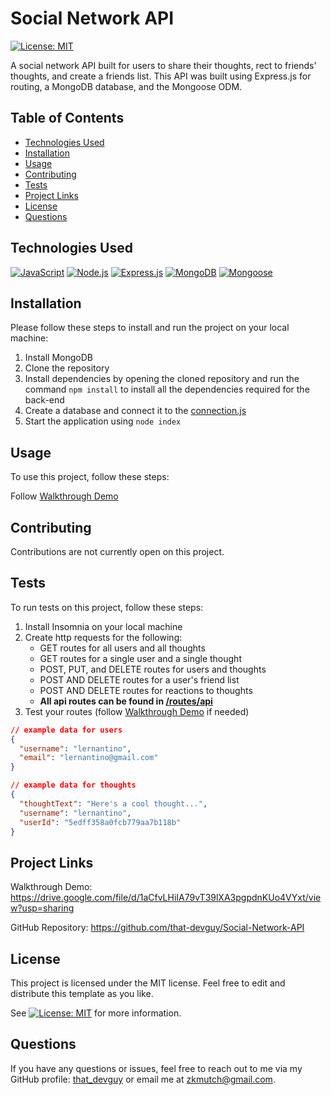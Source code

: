 # Social Network API
[![License: MIT](https://img.shields.io/badge/License-MIT-yellow.svg)](https://opensource.org/licenses/MIT)
  
A social network API built for users to share their thoughts, rect to friends' thoughts, and create a friends list. This API was built using Express.js for routing, a MongoDB database, and the Mongoose ODM.
  
  
## Table of Contents

- [Technologies Used](#technologies-used)
- [Installation](#installation)
- [Usage](#usage)
- [Contributing](#contributing)
- [Tests](#tests)
- [Project Links](#project-links)
- [License](#license)
- [Questions](#questions)

## Technologies Used

[![JavaScript](https://img.shields.io/badge/JavaScript-ES6+-yellow)](https://www.ecma-international.org/ecma-262/)
[![Node.js](https://img.shields.io/badge/Node.js-v14.17.0-green)](https://nodejs.org/)
[![Express.js](https://img.shields.io/badge/Express.js-v4.17.1-lightgrey)](https://expressjs.com/)
[![MongoDB](https://img.shields.io/badge/MongoDB-v5.0-green)](https://www.mongodb.com/)
[![Mongoose](https://img.shields.io/badge/Mongoose-v6.0.12-blue)](https://mongoosejs.com/)


## Installation

Please follow these steps to install and run the project on your local machine:

1. Install MongoDB
2. Clone the repository
3. Install dependencies by opening the cloned repository and run the command `npm install` to install all the dependencies required for the back-end
4. Create a database and connect it to the [connection.js](/config/connection.js)
5. Start the application using `node index`
  
## Usage
  
To use this project, follow these steps:

Follow [Walkthrough Demo](https://drive.google.com/file/d/1aCfvLHiIA79vT39lXA3pgpdnKUo4VYxt/view?usp=sharing)

## Contributing

Contributions are not currently open on this project.

## Tests

To run tests on this project, follow these steps:

1. Install Insomnia on your local machine
2. Create http requests for the following:
    - GET routes for all users and all thoughts
    - GET routes for a single user and a single thought
    - POST, PUT, and DELETE routes for users and thoughts
    - POST AND DELETE routes for a user's friend list
    - POST AND DELETE routes for reactions to thoughts
    - **All api routes can be found in [/routes/api](./routes/api/)**
3. Test your routes (follow [Walkthrough Demo](https://drive.google.com/file/d/1aCfvLHiIA79vT39lXA3pgpdnKUo4VYxt/view?usp=sharing) if needed)


```json
// example data for users
{
  "username": "lernantino",
  "email": "lernantino@gmail.com"
}
```

```json
// example data for thoughts
{
  "thoughtText": "Here's a cool thought...",
  "username": "lernantino",
  "userId": "5edff358a0fcb779aa7b118b"
}
```
  
## Project Links
  
Walkthrough Demo: https://drive.google.com/file/d/1aCfvLHiIA79vT39lXA3pgpdnKUo4VYxt/view?usp=sharing

GitHub Repository: https://github.com/that-devguy/Social-Network-API

## License

This project is licensed under the MIT license. Feel free to edit and distribute this template as you like.

See [![License: MIT](https://img.shields.io/badge/License-MIT-yellow.svg)](https://opensource.org/licenses/MIT) for more information.

## Questions

If you have any questions or issues, feel free to reach out to me via my GitHub profile: [that_devguy](https://github.com/that_devguy) or email me at zkmutch@gmail.com.
